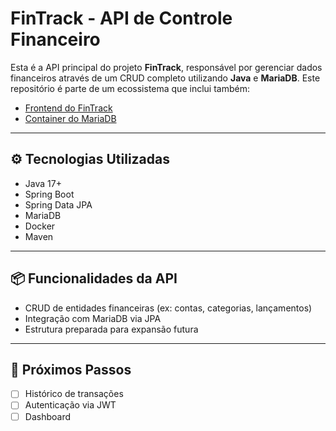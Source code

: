 # FinTrack - API de Controle Financeiro

Esta é a API principal do projeto **FinTrack**, responsável por gerenciar dados financeiros através de um CRUD completo utilizando **Java** e **MariaDB**. Este repositório é parte de um ecossistema que inclui também:

- [Frontend do FinTrack](https://github.com/DavidLSousa/FinTrack)
- [Container do MariaDB](https://github.com/DavidLSousa/FinTrack_db)

---

## ⚙️ Tecnologias Utilizadas

- Java 17+
- Spring Boot
- Spring Data JPA
- MariaDB
- Docker
- Maven

---

## 📦 Funcionalidades da API

- CRUD de entidades financeiras (ex: contas, categorias, lançamentos)
- Integração com MariaDB via JPA
- Estrutura preparada para expansão futura

---

## 📌 Próximos Passos

- [ ] Histórico de transações
- [ ] Autenticação via JWT
- [ ] Dashboard 
